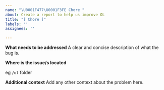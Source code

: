```yaml
---
name: "\U0001F477\U0001F3FE Chore "
about: Create a report to help us improve OL
title: "[ Chore ]"
labels: ''
assignees: ''

---
```


**What needs to be addressed**
A clear and concise description of what the bug is.

**Where is the issue/s located**

eg `/ol` folder


**Additional context**
Add any other context about the problem here.
